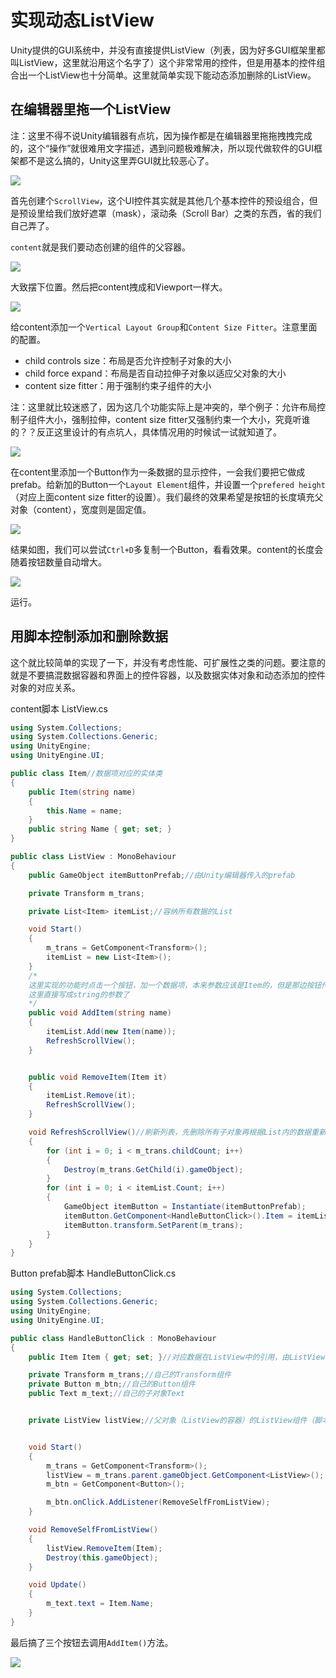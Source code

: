 # 实现动态ListView

Unity提供的GUI系统中，并没有直接提供ListView（列表，因为好多GUI框架里都叫ListView，这里就沿用这个名字了）这个非常常用的控件，但是用基本的控件组合出一个ListView也十分简单。这里就简单实现下能动态添加删除的ListView。

## 在编辑器里拖一个ListView

注：这里不得不说Unity编辑器有点坑，因为操作都是在编辑器里拖拖拽拽完成的，这个“操作”就很难用文字描述，遇到问题极难解决，所以现代做软件的GUI框架都不是这么搞的，Unity这里弄GUI就比较恶心了。

![](res/1.png)

首先创建个`ScrollView`，这个UI控件其实就是其他几个基本控件的预设组合，但是预设里给我们放好遮罩（mask），滚动条（Scroll Bar）之类的东西，省的我们自己弄了。

`content`就是我们要动态创建的组件的父容器。

![](res/2.png)

大致摆下位置。然后把content拽成和Viewport一样大。

![](res/3.png)

给content添加一个`Vertical Layout Group`和`Content Size Fitter`。注意里面的配置。

* child controls size：布局是否允许控制子对象的大小
* child force expand：布局是否自动拉伸子对象以适应父对象的大小
* content size fitter：用于强制约束子组件的大小

注：这里就比较迷惑了，因为这几个功能实际上是冲突的，举个例子：允许布局控制子组件大小，强制拉伸，content size fitter又强制约束一个大小，究竟听谁的？？反正这里设计的有点坑人，具体情况用的时候试一试就知道了。

![](res/5.png)

在content里添加一个Button作为一条数据的显示控件，一会我们要把它做成prefab。给新加的Button一个`Layout Element`组件，并设置一个`prefered height`（对应上面content size fitter的设置）。我们最终的效果希望是按钮的长度填充父对象（content），宽度则是固定值。

![](res/4.png)

结果如图，我们可以尝试`Ctrl+D`多复制一个Button，看看效果。content的长度会随着按钮数量自动增大。

![](res/6.png)

运行。

## 用脚本控制添加和删除数据

这个就比较简单的实现了一下，并没有考虑性能、可扩展性之类的问题。要注意的就是不要搞混数据容器和界面上的控件容器，以及数据实体对象和动态添加的控件对象的对应关系。

content脚本 ListView.cs
```csharp
using System.Collections;
using System.Collections.Generic;
using UnityEngine;
using UnityEngine.UI;

public class Item//数据项对应的实体类
{
    public Item(string name)
    {
        this.Name = name;
    }
    public string Name { get; set; }
}

public class ListView : MonoBehaviour
{
    public GameObject itemButtonPrefab;//由Unity编辑器传入的prefab

    private Transform m_trans;

    private List<Item> itemList;//容纳所有数据的List

    void Start()
    {
        m_trans = GetComponent<Transform>();
        itemList = new List<Item>();
    }
    /*
    这里实现的功能时点击一个按钮，加一个数据项，本来参数应该是Item的，但是那边按钮传Item麻烦点，
    这里直接写成string的参数了
    */
    public void AddItem(string name)
    {
        itemList.Add(new Item(name));
        RefreshScrollView();
    }


    public void RemoveItem(Item it)
    {
        itemList.Remove(it);
        RefreshScrollView();
    }

    void RefreshScrollView()//刷新列表，先删除所有子对象再根据List内的数据重新填进去就行，数据量小的时候就不考虑性能了
    {
        for (int i = 0; i < m_trans.childCount; i++)
        {
            Destroy(m_trans.GetChild(i).gameObject);
        }
        for (int i = 0; i < itemList.Count; i++)
        {
            GameObject itemButton = Instantiate(itemButtonPrefab);
            itemButton.GetComponent<HandleButtonClick>().Item = itemList[i];
            itemButton.transform.SetParent(m_trans);
        }
    }
}
```

Button prefab脚本 HandleButtonClick.cs
```csharp
using System.Collections;
using System.Collections.Generic;
using UnityEngine;
using UnityEngine.UI;

public class HandleButtonClick : MonoBehaviour
{
    public Item Item { get; set; }//对应数据在ListView中的引用，由ListView实例化该对象时设置

    private Transform m_trans;//自己的Transform组件
    private Button m_btn;//自己的Button组件
    public Text m_text;//自己的子对象Text


    private ListView listView;//父对象（ListView的容器）的ListView组件（脚本ListView.cs）


    void Start()
    {
        m_trans = GetComponent<Transform>();
        listView = m_trans.parent.gameObject.GetComponent<ListView>();
        m_btn = GetComponent<Button>();

        m_btn.onClick.AddListener(RemoveSelfFromListView);
    }

    void RemoveSelfFromListView()
    {
        listView.RemoveItem(Item);
        Destroy(this.gameObject);
    }

    void Update()
    {
        m_text.text = Item.Name;
    }
}
```

最后搞了三个按钮去调用`AddItem()`方法。

![](res/7.png)
